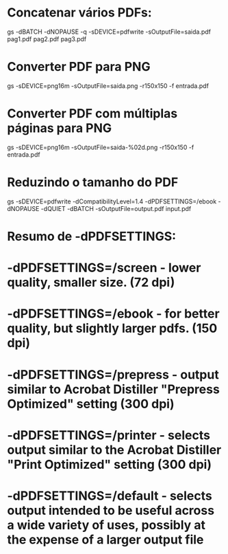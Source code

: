 # Concatenar vários PDFs:
gs -dBATCH -dNOPAUSE -q -sDEVICE=pdfwrite -sOutputFile=saida.pdf pag1.pdf pag2.pdf pag3.pdf

# Converter PDF para PNG
gs -sDEVICE=png16m -sOutputFile=saida.png -r150x150 -f entrada.pdf

# Converter PDF com múltiplas páginas para PNG
gs -sDEVICE=png16m -sOutputFile=saida-%02d.png -r150x150 -f entrada.pdf

# Reduzindo o tamanho do PDF
gs -sDEVICE=pdfwrite -dCompatibilityLevel=1.4 -dPDFSETTINGS=/ebook -dNOPAUSE -dQUIET -dBATCH -sOutputFile=output.pdf input.pdf
# Resumo de -dPDFSETTINGS:
#  -dPDFSETTINGS=/screen - lower quality, smaller size. (72 dpi)
#  -dPDFSETTINGS=/ebook - for better quality, but slightly larger pdfs. (150 dpi)
#  -dPDFSETTINGS=/prepress - output similar to Acrobat Distiller "Prepress Optimized" setting (300 dpi)
#  -dPDFSETTINGS=/printer - selects output similar to the Acrobat Distiller "Print Optimized" setting (300 dpi)
#  -dPDFSETTINGS=/default - selects output intended to be useful across a wide variety of uses, possibly at the expense of a larger output file
